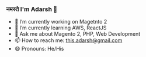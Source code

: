 ### नमस्ते I'm Adarsh 👋

- 🔭 I’m currently working on Magetnto 2 
- 🌱 I’m currently learning AWS, ReactJS
- 💬 Ask me about Magento 2, PHP, Web Development
- 📫 How to reach me: this.adarsh@gmail.com
- 😄 Pronouns: He/His
